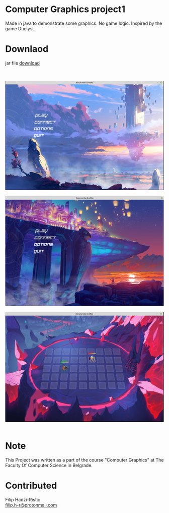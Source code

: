 # Computer Graphics project1
Made in java to demonstrate some graphics. No game logic.
Inspired by the game Duelyst.

# Downlaod 
jar file [download](https://github.com/ArtisticCodr/Computer_Graphics_project1/raw/master/executable/CGP1.jar)<br><br><br>


![alt text](https://raw.githubusercontent.com/ArtisticCodr/Computer_Graphics_project1/master/img/1.png)<br><br>
![alt text](https://raw.githubusercontent.com/ArtisticCodr/Computer_Graphics_project1/master/img/2.png)<br><br>
![alt text](https://raw.githubusercontent.com/ArtisticCodr/Computer_Graphics_project1/master/img/3.png)<br><br>

# Note
This Project was written as a part of the course "Computer Graphics" at The Faculty Of Computer Science in Belgrade.

# Contributed
Filip Hadzi-Ristic<br>
filip.h-r@protonmail.com<br>

